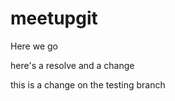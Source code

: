 meetupgit
=========
Here we go

here's a resolve and a change

this is a change on the testing branch